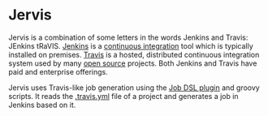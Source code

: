 Jervis
======

Jervis is a combination of some letters in the words Jenkins and Travis: JEnkins tRaVIS.  [Jenkins][jenkins] is a [continuous integration][wiki-ci] tool which is typically installed on premises.  [Travis][travis] is a hosted, distributed continuous integration system used by many [open source][wiki-os] projects.  Both Jenkins and Travis have paid and enterprise offerings.

Jervis uses Travis-like job generation using the [Job DSL plugin][jenkins-plugin-job-dsl] and groovy scripts.  It reads the [.travis.yml][travis-yaml] file of a project and generates a job in Jenkins based on it.

[jenkins]: https://jenkins-ci.org/
[jenkins-plugin-job-dsl]: https://wiki.jenkins-ci.org/display/JENKINS/Job+DSL+Plugin
[travis]: https://travis-ci.org/
[travis-yaml]: http://docs.travis-ci.com/user/build-configuration/
[wiki-ci]: https://en.wikipedia.org/wiki/Continuous_integration
[wiki-os]: http://en.m.wikipedia.org/wiki/Open_source
